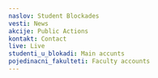 ```yaml
---
naslov: Student Blockades
vesti: News
akcije: Public Actions
kontakt: Contact
live: Live
studenti_u_blokadi: Main accunts
pojedinacni_fakulteti: Faculty accounts
---
```

